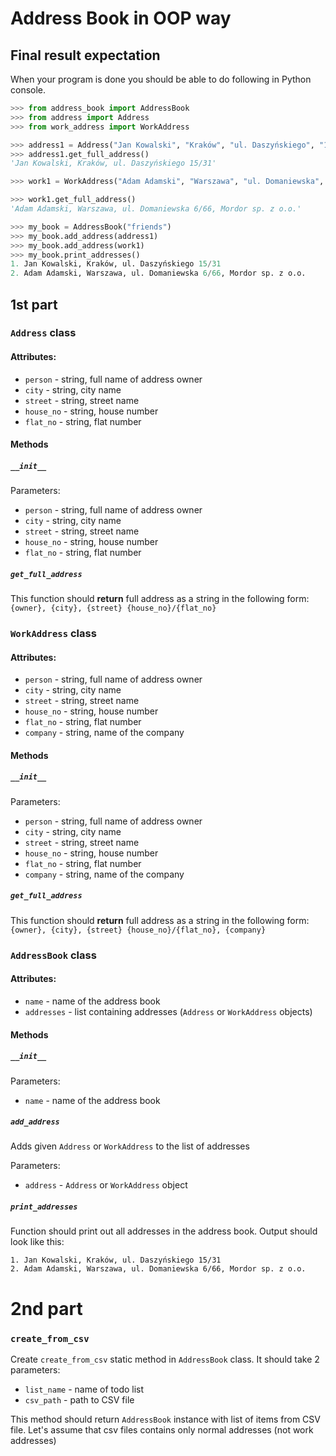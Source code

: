 # Address Book in OOP way

## Final result expectation

When your program is done you should be able to do following in Python console.

```python
>>> from address_book import AddressBook
>>> from address import Address
>>> from work_address import WorkAddress

>>> address1 = Address("Jan Kowalski", "Kraków", "ul. Daszyńskiego", "15", "31")
>>> address1.get_full_address()
'Jan Kowalski, Kraków, ul. Daszyńskiego 15/31'

>>> work1 = WorkAddress("Adam Adamski", "Warszawa", "ul. Domaniewska", "6", "66", "Mordor sp. z o.o.")

>>> work1.get_full_address()
'Adam Adamski, Warszawa, ul. Domaniewska 6/66, Mordor sp. z o.o.'

>>> my_book = AddressBook("friends")
>>> my_book.add_address(address1)
>>> my_book.add_address(work1)
>>> my_book.print_addresses()
1. Jan Kowalski, Kraków, ul. Daszyńskiego 15/31
2. Adam Adamski, Warszawa, ul. Domaniewska 6/66, Mordor sp. z o.o.
```

## 1st part

### `Address` class

#### Attributes:

* `person` - string, full name of address owner
* `city` - string, city name
* `street` - string, street name
* `house_no` - string, house number
* `flat_no` - string, flat number

#### Methods

##### `__init__`

Parameters:
* `person` - string, full name of address owner
* `city` - string, city name
* `street` - string, street name
* `house_no` - string, house number
* `flat_no` - string, flat number

##### `get_full_address`

This function should __return__ full address as a string in the following form:
`{owner}, {city}, {street} {house_no}/{flat_no}`

### `WorkAddress` class

#### Attributes:

* `person` - string, full name of address owner
* `city` - string, city name
* `street` - string, street name
* `house_no` - string, house number
* `flat_no` - string, flat number
* `company` - string, name of the company

#### Methods

##### `__init__`

Parameters:
* `person` - string, full name of address owner
* `city` - string, city name
* `street` - string, street name
* `house_no` - string, house number
* `flat_no` - string, flat number
* `company` - string, name of the company

##### `get_full_address`

This function should __return__ full address as a string in the following form:
`{owner}, {city}, {street} {house_no}/{flat_no}, {company}`

### `AddressBook` class

#### Attributes:

* `name` - name of the address book
* `addresses` - list containing addresses (`Address` or `WorkAddress` objects)

#### Methods

##### `__init__`

Parameters:
* `name` - name of the address book

##### `add_address`
Adds given `Address` or `WorkAddress` to the list of addresses

Parameters:
* `address` - `Address` or `WorkAddress` object

##### `print_addresses`

Function should print out all addresses in the address book. Output should look like this:
```
1. Jan Kowalski, Kraków, ul. Daszyńskiego 15/31
2. Adam Adamski, Warszawa, ul. Domaniewska 6/66, Mordor sp. z o.o.
```

# 2nd part
### `create_from_csv`

Create `create_from_csv` static method in `AddressBook` class. It should take
2 parameters:

* `list_name` - name of todo list
* `csv_path` - path to CSV file

This method should return `AddressBook` instance with list of items from
CSV file.
Let's assume that csv files contains only normal addresses (not work addresses)

